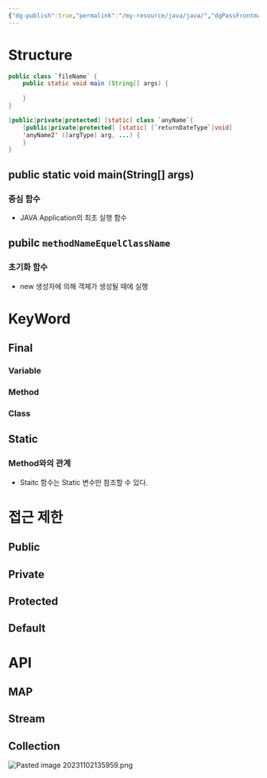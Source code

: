 ```yaml
---
{"dg-publish":true,"permalink":"/my-resource/java/java/","dgPassFrontmatter":true,"created":"2023-12-13T17:50:08.582+09:00","updated":"2023-12-14T17:26:03.044+09:00"}
---
```


# Structure
``` java
public class `fileName` {
	public static void main (String[] args) {
	
	}
}

[public|private|protected] [static] class `anyName`{
	[public|private|protected] [static] [`returnDateType`|void]
	'anyName2' ([argType] arg, ...) {
	}
}
```
## public static void main(String[] args)
### 중심 함수
- JAVA Application의 최초 실행 함수
## pubilc `methodNameEquelClassName`
### 초기화 함수
- new 생성자에 의해 객체가 생성될 때에 실행
# KeyWord
## Final
### Variable
### Method
### Class
## Static
### Method와의 관계
- Staitc 함수는 Static 변수만 참조할 수 있다.

# 접근 제한
## Public
## Private
## Protected
## Default
# API
## MAP
## Stream
## Collection
![Pasted image 20231102135959.png](/img/user/AttachedFile/Pasted%20image%2020231102135959.png)